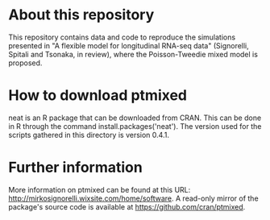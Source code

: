 # About this repository
This repository contains data and code to reproduce the simulations presented in "A flexible model for longitudinal RNA-seq data" (Signorelli, Spitali and Tsonaka, in review), where the Poisson-Tweedie mixed model is proposed.

# How to download ptmixed
neat is an R package that can be downloaded from CRAN. This can be done in R through the command install.packages('neat').
The version used for the scripts gathered in this directory is version 0.4.1.

# Further information
More information on ptmixed can be found at this URL: http://mirkosignorelli.wixsite.com/home/software. A read-only mirror of the package's source code is available at https://github.com/cran/ptmixed.
